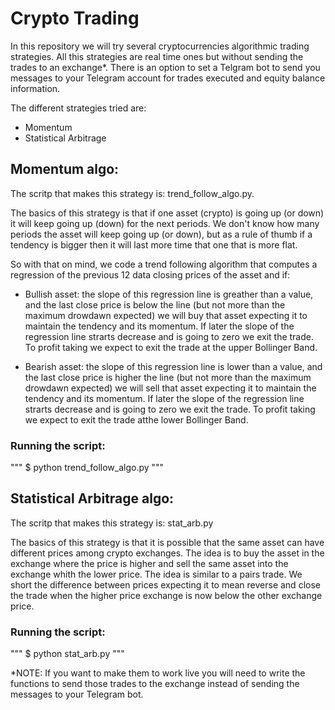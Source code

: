 # Crypto Trading
In this repository we will try several cryptocurrencies algorithmic trading strategies. All this strategies are real time ones but without sending the trades to an exchange*. There is an option to set a Telgram bot to send you messages to your Telegram account for trades executed and equity balance information. 

The different strategies tried are:

* Momentum
* Statistical Arbitrage

## Momentum algo:
The scritp that makes this strategy is: trend_follow_algo.py.

The basics of this strategy is that if one asset (crypto) is going up (or down) it will keep going up (down) for the next periods. We don't know how many periods the asset will keep going up (or down), but as a rule of thumb if a tendency is bigger then it will last more time that one that is more flat. 

So with that on mind, we code a trend following algorithm that computes a regression of the previous 12 data closing prices of the asset and if:

* Bullish asset: the slope of this regression line is greather than a value, and the last close price is below  the line (but not more than the maximum drowdawn expected) we will buy that asset expecting it to maintain the tendency and its momentum. If later the slope of the regression line strarts decrease and is going to zero we exit the trade. To profit taking we expect to exit the trade at the upper  Bollinger Band. 

* Bearish asset: the slope of this regression line is lower than a value, and the last close price is higher the line (but not more than the maximum drowdawn expected) we will sell that asset expecting it to maintain the tendency and its momentum. If later the slope of the regression line strarts decrease and is going to zero we exit the trade. To profit taking we expect to exit the trade atthe lower Bollinger Band.

### Running the script:
"""
$ python trend_follow_algo.py
"""

## Statistical Arbitrage algo:
The scritp that makes this strategy is: stat_arb.py

The basics of this strategy is that it is possible that the same asset can have different prices among crypto exchanges. The idea is to buy the asset in the exchange where the price is higher and sell the same asset into the exchange whith the lower price. The idea is similar to a pairs trade. We short the difference between prices expecting it to mean reverse and close the trade when the higher price exchange is now below the other exchange price.


### Running the script:
"""
$ python stat_arb.py
"""

*NOTE: If you want to make them to work live you will need to write the functions to send those trades to the exchange instead of sending the messages to your Telegram bot.
